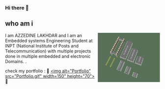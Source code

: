 ### Hi there 👋
## who am i
<img align="right" src="picmcu.gif" alt="azzedine lakhdar" width="40%">

<p align="left" width="60%">I am AZZEDINE LAKHDAR and I am an Embedded systems Engineering Student at INPT
 (National Institute of Posts and Telecommunication) with multiple projects done in multiple 
 embedded and electronic Domains. .</p>

 check my portfolio : 🌱 <a href="https://azzedine-lakhdar.netlify.app/">
         <img alt="Portfolio" src="Portfolio.gif"
         width=150" height="70">
      </a>🌱

<!--
**Azzedine-prog/Azzedine-prog** is a ✨ _special_ ✨ repository because its `README.md` (this file) appears on your GitHub profile.

Here are some ideas to get you started:

- 🔭 I’m currently working on ...
- 🌱 I’m currently learning ...
- 👯 I’m looking to collaborate on ...
- 🤔 I’m looking for help with ...
- 💬 Ask me about ...
- 📫 How to reach me: ...
- 😄 Pronouns: ...
- ⚡ Fun fact: ...
 
  height="133"
-->
